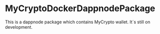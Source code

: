 # MyCryptoDockerDappnodePackage

This is a dappnode package which contains MyCrypto wallet. It´s still on development.
